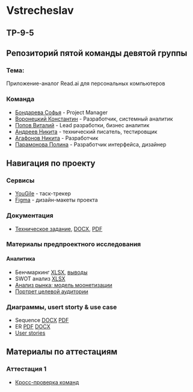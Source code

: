 # Vstrecheslav
## TP-9-5
## Репозиторий пятой команды девятой группы
### Тема: 
Приложение-аналог Read.ai для персональных компьютеров

### Команда
 - [Бондарева Софья](https://github.com/bebrusova "") - Project Manager
 - [Воронецкий Константин](https://github.com/kotovro "") - Разработчик, системный аналитик
 - [Попов Виталий](https://github.com/blacklavilass "") - Lead разработки, бизнес аналитик
 - [Андреев Никита](https://github.com/Neonchikk "") - технический писатель, тестировщик
 - [Агафонов Никита](https://github.com/Fatomartyr "") - Разработчик
 - [Парамонова Полина](https://github.com/Paramon2003 "") - Разработчик интерфейса, дизайнер
 
 ## Навигация по проекту

### Сервисы

- [YouGile](https://ru.yougile.com/board/icqgfj2i9nk9) - таск-трекер
- [Figma](https://www.figma.com/file/tgjyOfaAtJQgewFkinZqpI?node-id=0:1&locale=en&type=design) - дизайн-макеты проекта
### Документация

- [Техническое задание](https://drive.google.com/file/d/1zAtoJfQjOSNTb7c_FqT3SR3TCsarfKQU/view?usp=sharing), [DOCX](https://bit.ly/tech_spec_docx), [PDF](https://bit.ly/tech_spec_pdf)
### Материалы предпроектного исследования
#### Аналитика
- Бенчмаркинг [XLSX](https://shorturl.at/X3Igz), [выводы](https://docs.google.com/document/d/1G0JKdgnGKwCzXxGnt9JjcxBIZKs8HunQ/edit?usp=sharing&ouid=114850176025970822206&rtpof=true&sd=true)
- SWOT анализ [XLSX](https://shorturl.at/58z0T)
- [Анализ рынка; модель моонетизации](https://github.com/kotovro/TP-9-5/blob/main/Documents/Предпроектные%20исследования/Анализ%20рынка%20и%20модель%20монетизации.pdf)
- [Портрет целевой аудитории](https://github.com/kotovro/TP-9-5/blob/main/Documents/Предпроектные%20исследования/Портрет%20целевой%20аудитории.pdf)

### Диаграммы, usert storty & use case
- Sequence [DOCX](https://bit.ly/41Ozvno) [PDF](https://shorturl.at/uPZeM)
- ER [PDF](https://shorturl.at/GvHCe) [DOCX](https://bit.ly/erd_docx)
- [User stories](https://docs.google.com/document/d/1VI38AyJcwgZ0zJBAdn-Z_-T8HVos9nWfmZwtC185uNU/edit?usp=sharing)
 ## Материалы по аттестациям
 ### Аттестация 1
 - [Кросс-проверка команд](https://docs.google.com/spreadsheets/d/16dYTz6zW2YxYeqqG0Wbo7U_hYHtsoE2jADToYRZJZ2s/edit?usp=sharing)
